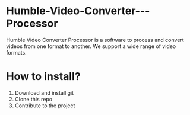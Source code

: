 Humble-Video-Converter---Processor
==================================
Humble Video Converter Processor is a software to process and convert videos from one format to another. We support a wide range of video formats.


How to install?
===============
1. Download and install git
2. Clone this repo
3. Contribute to the project
